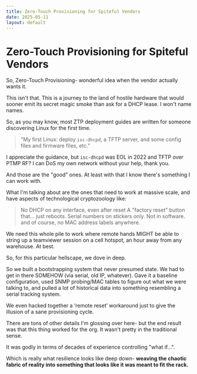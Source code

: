 ```yaml
---
title: Zero-Touch Provisioning for Spiteful Vendors
date: 2025-05-11
layout: default
---
```


# Zero-Touch Provisioning for Spiteful Vendors

So, Zero-Touch Provisioning- wonderful idea when the vendor actually wants it.

This isn't that. This is a journey to the land of hostile hardware that would
sooner emit its secret magic smoke than ask for a DHCP lease. I won't
name names.

So, as you may know, most ZTP deployment guides are written for
someone discovering Linux for the first time.

> "My first Linux: deploy `isc-dhcpd`, a TFTP server, and
some config files and firmware files, etc."

I appreciate the guidance, but `isc-dhcpd` was EOL in 2022 and TFTP over
PTMP RF? I can DoS my own network without your help, thank you.

And those are the "good" ones. At least with that I know there's something
I can work with.

What I'm talking about are the ones that need to work at massive scale, and
have aspects of technological cryptozoology like:

> No DHCP on any interface, even after reset
> A "factory reset" button that... just reboots.
> Serial numbers on stickers only. Not in software.
> and of course, no MAC address labels anywhere.

We need this whole pile to work where remote hands MIGHT be
able to string up a teamviewer session on a cell hotspot, an hour away from 
any warehouse. At best.

So, for this particular hellscape, we dove in deep.

So we built a bootstrapping system that never presumed state.
We had to get in there SOMEHOW (via serial, old IP, whatever).
Gave it a baseline configuration, used SNMP probing/MAC tables
to figure out what we were talking to, and pulled a lot of historical data
into something resembling a serial tracking system.

We even hacked together a ‘remote reset’ workaround just to give the illusion
of a sane provisioning cycle.

There are tons of other details I'm glossing over here- but the end result was
that this thing worked for the org. It wasn't pretty in the traditional sense.

It was godly in terms of decades of experience controlling "what if...".

Which is really what resilience looks like deep down- **weaving the chaotic fabric
of reality into something that looks like it was meant to fit the rack.**
